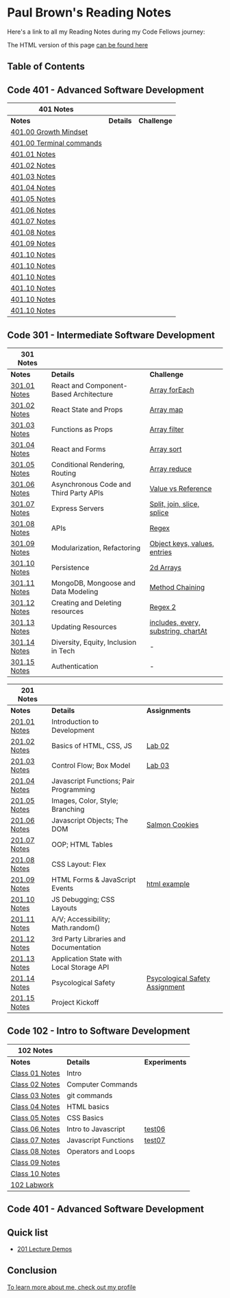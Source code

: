 # Paul Brown's Reading Notes

Here's a link to all my Reading Notes during my Code Fellows journey:

The HTML version of this page [can be found here](https://0xquasark.github.io/reading-notes/)


## Table of Contents

## Code 401 - Advanced Software Development

| 401 Notes                                           |                                           |                   |
| ----------------------------------------------------| ----------------------------------------- | ----------------- |
| **Notes**                                           | **Details**                               | **Challenge**     |
| [401.00 Growth Mindset](401/growthMindset.md)       |                                           |                   |
| [401.00 Terminal commands](401/terminalCommands.md) |                                           |                   |
| [401.01 Notes](401/401-class01.md)                  |                                           |                   |
| [401.02 Notes](401/401-class02.md)                  |                                           |                   |
| [401.03 Notes](401/401-class03.md)                  |                                           |                   |
| [401.04 Notes](401/401-class04.md)                  |                                           |                   |
| [401.05 Notes](401/401-class05.md)                  |                                           |                   |
| [401.06 Notes](401/401-class06.md)                  |                                           |                   |
| [401.07 Notes](401/401-class07.md)                  |                                           |                   |
| [401.08 Notes](401/401-class08.md)                  |                                           |                   |
| [401.09 Notes](401/401-class09.md)                  |                                           |                   |
| [401.10 Notes](401/401-class10.md)                  |                                           |                   |
| [401.10 Notes](401/401-class11.md)                  |                                           |                   |
| [401.10 Notes](401/401-class12.md)                  |                                           |                   |
| [401.10 Notes](401/401-class13.md)                  |                                           |                   |
| [401.10 Notes](401/401-class14.md)                  |                                           |                   |
| [401.10 Notes](401/401-class15.md)                  |                                           |                   |





## Code 301 - Intermediate Software Development

| 301 Notes                         |                                           |                   |
| ---------------------------------| ------------------------------------------ | ----------------- |
| **Notes**                           | **Details**                             | **Challenge**     |
| [301.01 Notes](301/301-class01.md)  | React and Component-Based Architecture  | [Array forEach](https://github.com/0xQuasark/data-structures-and-algorithms/blob/main/javascript/code-challenges/challenges-01.test.js)          |
| [301.02 Notes](301/301-class02.md)  | React State and Props                   | [Array map](https://github.com/0xQuasark/data-structures-and-algorithms/blob/main/javascript/code-challenges/challenges-02.test.js)     |
| [301.03 Notes](301/301-class03.md)  | Functions as Props                      | [Array filter](https://github.com/0xQuasark/data-structures-and-algorithms/blob/main/javascript/code-challenges/challenges-03.test.js)  |
| [301.04 Notes](301/301-class04.md)  | React and Forms                         | [Array sort](https://github.com/0xQuasark/data-structures-and-algorithms/blob/main/javascript/code-challenges/challenges-04.test.js)    |
| [301.05 Notes](301/301-class05.md)  | Conditional Rendering, Routing          | [Array reduce](https://github.com/0xQuasark/data-structures-and-algorithms/blob/main/javascript/code-challenges/challenges-05.test.js)  |
| [301.06 Notes](301/301-class06.md)  | Asynchronous Code and Third Party APIs  | [Value vs Reference](https://github.com/0xQuasark/data-structures-and-algorithms/blob/main/javascript/code-challenges/challenges-06.test.js)              |
| [301.07 Notes](301/301-class07.md)  | Express Servers                         | [Split, join, slice, splice](https://github.com/0xQuasark/data-structures-and-algorithms/blob/main/javascript/code-challenges/challenges-07.test.js)              |
| [301.08 Notes](301/301-class08.md)  | APIs                                    | [Regex](https://github.com/0xQuasark/data-structures-and-algorithms/blob/main/javascript/code-challenges/challenges-08.test.js)              |
| [301.09 Notes](301/301-class09.md)  | Modularization, Refactoring             | [Object keys, values, entries](https://github.com/0xQuasark/data-structures-and-algorithms/blob/main/javascript/code-challenges/challenges-09.test.js)              |
| [301.10 Notes](301/301-class10.md)  | Persistence                             | [2d Arrays](https://github.com/0xQuasark/data-structures-and-algorithms/blob/main/javascript/code-challenges/challenges-10.test.js)              |
| [301.11 Notes](301/301-class11.md)  | MongoDB, Mongoose and Data Modeling     | [Method Chaining](https://github.com/0xQuasark/data-structures-and-algorithms/blob/main/javascript/code-challenges/challenges-11.test.js)              |
| [301.12 Notes](301/301-class12.md)  | Creating and Deleting resources         | [Regex 2](https://github.com/0xQuasark/data-structures-and-algorithms/blob/main/javascript/code-challenges/challenges-12.test.js)              |
| [301.13 Notes](301/301-class13.md)  | Updating Resources                      | [includes, every, substring, chartAt](https://github.com/0xQuasark/data-structures-and-algorithms/blob/main/javascript/code-challenges/challenges-13.test.js)              |
| [301.14 Notes](301/301-class14.md)  | Diversity, Equity, Inclusion in Tech    | -              |
| [301.15 Notes](301/301-class15.md)  | Authentication                          | -              |

| 201 Notes                         |                                          |               |
| ---------------------------------| ---------------------------------------- | ------------- |
| **Notes**                         | **Details**                              | **Assignments** |
| [201.01 Notes](201/201-class01.md)| Introduction to Development             |               |
| [201.02 Notes](201/201-class02.md)| Basics of HTML, CSS, JS                 | [Lab 02](201/labs/lab01/201-lab01.html) |
| [201.03 Notes](201/201-class03.md)| Control Flow; Box Model                 | [Lab 03](https://0xquasark.github.io/201.Module1/) |
| [201.04 Notes](201/201-class04.md)| Javascript Functions; Pair Programming  |               |
| [201.05 Notes](201/201-class05.md)| Images, Color, Style; Branching         |               |
| [201.06 Notes](201/201-class06.md)| Javascript Objects; The DOM             | [Salmon Cookies](https://0xquasark.github.io/cookie-stand/) |
| [201.07 Notes](201/201-class07.md)| OOP; HTML Tables                        |               |
| [201.08 Notes](201/201-class08.md)| CSS Layout: Flex                        |               |
| [201.09 Notes](201/201-class09.md)| HTML Forms & JavaScript Events          | [html example](201/labs/class9.html) |
| [201.10 Notes](201/201-class10.md)| JS Debugging; CSS Layouts               |               |
| [201.11 Notes](201/201-class11.md)| A/V; Accessibility; Math.random()      |               |
| [201.12 Notes](201/201-class12.md)| 3rd Party Libraries and Documentation  |               |
| [201.13 Notes](201/201-class13.md)| Application State with Local Storage API|               |
| [201.14 Notes](201/201-class14.md)| Psycological Safety                     | [Psycological Safety Assignment](201/201-class14.psych-safety.md) |
| [201.15 Notes](201/201-class15.md)| Project Kickoff                         |               |


## Code 102 - Intro to Software Development
| 102 Notes                                               |                       |                         |
| ------------------------------------------------------- | --------------------- | ----------------------- |
| **Notes**                                               | **Details**           | **Experiments**         |
| [Class 01 Notes](102/class-01.md)                       | Intro                 |                         |
| [Class 02 Notes](102/class-02.md)                       | Computer Commands     |                         |
| [Class 03 Notes](102/class-03.md)                       | git commands          |                         |
| [Class 04 Notes](102/class-04.md)                       | HTML basics           |                         |
| [Class 05 Notes](102/class-05.md)                       | CSS Basics            |                         |
| [Class 06 Notes](102/class-06.md)                       | Intro to Javascript   | [test06](<102/rough notes/test06.html>)|
| [Class 07 Notes](102/class-07.md)                       | Javascript Functions  | [test07](<102/rough notes/test07.html>)|
| [Class 08 Notes](102/class-08.md)                       | Operators and Loops   |                         |
| [Class 09 Notes](102/class-09.md)                       |                       |                         |
| [Class 10 Notes](102/class-10.md)                       |                       |                         |
| [102 Labwork](https://0xquasark.github.io/102-labwork/) |                       |                         |


## Code 401 - Advanced Software Development


## Quick list
- [201 Lecture Demos](https://github.com/codefellows/seattle-code-201d103/)


## Conclusion

[To learn more about me, check out my profile](https://github.com/0xQuasark)
